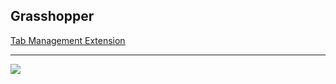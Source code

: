 ## Grasshopper

[Tab Management Extension](https://addons.mozilla.org/en-US/firefox/addon/grasshopper-urls/)

---

![](https://i.imgur.com/xyO6oIa.png)